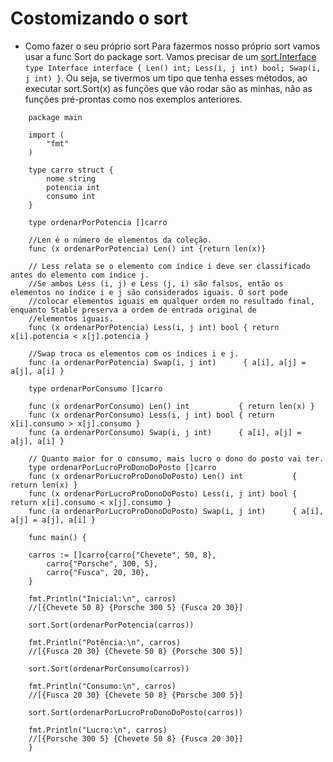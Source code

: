 
  # Costomizando o sort
- Como fazer o seu próprio sort
    Para fazermos nosso próprio sort vamos usar a func Sort do package sort. Vamos precisar de um [sort.Interface](https://pkg.go.dev/sort#Interface) `type Interface interface { Len() int; Less(i, j int) bool; Swap(i, j int) }`. Ou seja, se tivermos um tipo que tenha esses métodos, ao executar sort.Sort(x) as funções que vão rodar são as minhas, não as funções pré-prontas como nos exemplos anteriores.

```
    package main

    import (
        "fmt"
    )

    type carro struct {
        nome string
        potencia int
        consumo int
    }

    type ordenarPorPotencia []carro
    
    //Len é o número de elementos da coleção.
    func (x ordenarPorPotencia) Len() int {return len(x)}

    // Less relata se o elemento com índice i deve ser classificado antes do elemento com índice j.
    //Se ambos Less (i, j) e Less (j, i) são falsos, então os elementos no índice i e j são considerados iguais. O sort pode
    //colocar elementos iguais em qualquer ordem no resultado final, enquanto Stable preserva a ordem de entrada original de
    //elementos iguais.
    func (x ordenarPorPotencia) Less(i, j int) bool { return x[i].potencia < x[j].potencia }

    //Swap troca os elementos com os índices i e j.
    func (a ordenarPorPotencia) Swap(i, j int)      { a[i], a[j] = a[j], a[i] }

    type ordenarPorConsumo []carro

    func (x ordenarPorConsumo) Len() int           { return len(x) }
    func (x ordenarPorConsumo) Less(i, j int) bool { return x[i].consumo > x[j].consumo }
    func (a ordenarPorConsumo) Swap(i, j int)      { a[i], a[j] = a[j], a[i] }

    // Quanto maior for o consumo, mais lucro o dono do posto vai ter.
    type ordenarPorLucroProDonoDoPosto []carro
    func (x ordenarPorLucroProDonoDoPosto) Len() int           { return len(x) }
    func (x ordenarPorLucroProDonoDoPosto) Less(i, j int) bool { return x[i].consumo < x[j].consumo }
    func (a ordenarPorLucroProDonoDoPosto) Swap(i, j int)      { a[i], a[j] = a[j], a[i] }

    func main() {

	carros := []carro{carro{"Chevete", 50, 8},
		carro{"Porsche", 300, 5},
		carro{"Fusca", 20, 30},
	}

	fmt.Println("Inicial:\n", carros)
    //[{Chevete 50 8} {Porsche 300 5} {Fusca 20 30}]

	sort.Sort(ordenarPorPotencia(carros))

	fmt.Println("Potência:\n", carros)
    //[{Fusca 20 30} {Chevete 50 8} {Porsche 300 5}]

	sort.Sort(ordenarPorConsumo(carros))

	fmt.Println("Consumo:\n", carros)
    //[{Fusca 20 30} {Chevete 50 8} {Porsche 300 5}]

	sort.Sort(ordenarPorLucroProDonoDoPosto(carros))

	fmt.Println("Lucro:\n", carros)
    //[{Porsche 300 5} {Chevete 50 8} {Fusca 20 30}]
    }
```